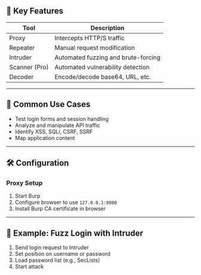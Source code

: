 
## 🔌 Key Features

| Tool           | Description                          |
|----------------|--------------------------------------|
| Proxy          | Intercepts HTTP/S traffic            |
| Repeater       | Manual request modification          |
| Intruder       | Automated fuzzing and brute-forcing  |
| Scanner (Pro)  | Automated vulnerability detection     |
| Decoder        | Encode/decode base64, URL, etc.      |

---

## 🧪 Common Use Cases

- Test login forms and session handling
- Analyze and manipulate API traffic
- Identify XSS, SQLi, CSRF, SSRF
- Map application content

---

## 🛠️ Configuration

### Proxy Setup

1. Start Burp
2. Configure browser to use `127.0.0.1:8080`
3. Install Burp CA certificate in browser

---

## 🧠 Example: Fuzz Login with Intruder

1. Send login request to Intruder
2. Set position on username or password
3. Load password list (e.g., SecLists)
4. Start attack

